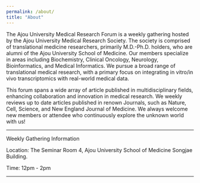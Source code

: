 ```yaml
---
permalink: /about/
title: "About"
---
```


The Ajou University Medical Research Forum is a weekly gathering hosted by the Ajou University Medical Research Society. The society is comprised of translational medicine researchers, primarily M.D.-Ph.D. holders, who are alumni of the Ajou University School of Medicine. Our members specialize in areas including Biochemistry, Clinical Oncology, Neurology, Bioinformatics, and Medical Informatics. We pursue a broad range of translational medical research, with a primary focus on integrating in vitro/in vivo transcriptomics with real-world medical data.

This forum spans a wide array of article published in multidisciplinary fields, enhancing collaboration and innovation in medical research. We weekly reviews up to date articles published in renown Journals, such as Nature, Cell, Science, and New England Journal of Medicine. We always welcome new members or attendee who continuously explore the unknown world with us!

---------------------------------

Weekly Gathering Information

Location: The Seminar Room 4, Ajou University School of Medicine Songjae Building. 

Time: 12pm - 2pm

---------------------------------